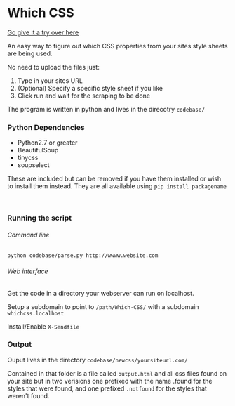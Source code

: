 <h1>Which CSS</h1>
<p><a href="http://www.bradleyhamilton.com/projects/Which-CSS/">Go give it a try over here</a></p>
<p>An easy way to figure out which CSS properties from your sites style sheets are being used.</p>
<p>No need to upload the files just:</p>
<ol>
    <li>Type in your sites URL</li>
    <li>(Optional) Specify a specific style sheet if you like</li>
    <li>Click run and wait for the scraping to be done</li>
</ol>
<p>The program is written in python and lives in the direcotry <code>codebase/</code></p>
<h3>Python Dependencies</h3>
<ul>
    <li>Python2.7 or greater</li>
    <li>BeautifulSoup</li>
    <li>tinycss</li>
    <li>soupselect</li>
</ul>
<p>These are included but can be removed if you have them installed or wish to install them instead. They are
all available using <code>pip install packagename</code></p>

</br>
<h3>Running the script</h3>
<h6>Command line</h6>
<code>python codebase/parse.py http://wwww.website.com</code>
<h6>Web interface</h6>
<p>Get the code in a directory your webserver can run on localhost.</p>
<p>Setup a subdomain to point to <code>/path/Which-CSS/</code> with a subdomain <code>whichcss.localhost</code></p>
<p>Install/Enable <code>X-Sendfile</code></p>


<h3>Output</h3>
<p>Ouput lives in the directory <code>codebase/newcss/yoursiteurl.com/</code></p>
<p>Contained in that folder is a file called <code>output.html</code> and all css files found on your site but in
two verisions one prefixed with the name </code>.found</code> for the styles that were found, and one prefixed
<code>.notfound</code> for the styles that weren't found.</p>
